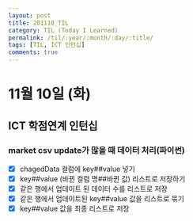 ```yaml
---
layout: post
title: 201110_TIL
category: TIL (Today I Learned)
permalink: /til/:year/:month/:day/:title/
tags: [TIL, ICT 인턴십]
comments: true
---
```

# 11월 10일 (화)
## ICT 학점연계 인턴십
### market csv update가 많을 때 데이터 처리(파이썬)
- [x] chagedData 컬럼에 key##value 넣기
- [x] key##value (바뀐 컬럼 명##바뀐 값) 리스트로 저장하기
- [x] 같은 행에서 업데이트 된 데이터 수를 리스트로 저장
- [x] 같은 행에서 업데이트된 key##value 값을 리스트로 묶기
- [x] key##value 값을 최종 리스트로 저장
